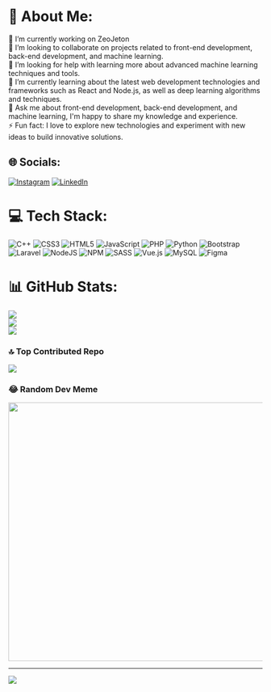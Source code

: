 # 💫 About Me:
🔭 I’m currently working on ZeoJeton<br>👯 I’m looking to collaborate on projects related to front-end development, back-end development, and machine learning.<br>🤝 I’m looking for help with learning more about advanced machine learning techniques and tools.<br>🌱 I’m currently learning about the latest web development technologies and frameworks such as React and Node.js, as well as deep learning algorithms and techniques.<br>💬 Ask me about front-end development, back-end development, and machine learning, I'm happy to share my knowledge and experience.<br>⚡ Fun fact: I love to explore new technologies and experiment with new ideas to build innovative solutions.


## 🌐 Socials:
[![Instagram](https://img.shields.io/badge/Instagram-%23E4405F.svg?logo=Instagram&logoColor=white)](https://instagram.com/koko.shiwo) [![LinkedIn](https://img.shields.io/badge/LinkedIn-%230077B5.svg?logo=linkedin&logoColor=white)](https://linkedin.com/in/alifian-zulfaani) 

# 💻 Tech Stack:
![C++](https://img.shields.io/badge/c++-%2300599C.svg?style=for-the-badge&logo=c%2B%2B&logoColor=white) ![CSS3](https://img.shields.io/badge/css3-%231572B6.svg?style=for-the-badge&logo=css3&logoColor=white) ![HTML5](https://img.shields.io/badge/html5-%23E34F26.svg?style=for-the-badge&logo=html5&logoColor=white) ![JavaScript](https://img.shields.io/badge/javascript-%23323330.svg?style=for-the-badge&logo=javascript&logoColor=%23F7DF1E) ![PHP](https://img.shields.io/badge/php-%23777BB4.svg?style=for-the-badge&logo=php&logoColor=white) ![Python](https://img.shields.io/badge/python-3670A0?style=for-the-badge&logo=python&logoColor=ffdd54) ![Bootstrap](https://img.shields.io/badge/bootstrap-%23563D7C.svg?style=for-the-badge&logo=bootstrap&logoColor=white) ![Laravel](https://img.shields.io/badge/laravel-%23FF2D20.svg?style=for-the-badge&logo=laravel&logoColor=white) ![NodeJS](https://img.shields.io/badge/node.js-6DA55F?style=for-the-badge&logo=node.js&logoColor=white) ![NPM](https://img.shields.io/badge/NPM-%23000000.svg?style=for-the-badge&logo=npm&logoColor=white) ![SASS](https://img.shields.io/badge/SASS-hotpink.svg?style=for-the-badge&logo=SASS&logoColor=white) ![Vue.js](https://img.shields.io/badge/vuejs-%2335495e.svg?style=for-the-badge&logo=vuedotjs&logoColor=%234FC08D) ![MySQL](https://img.shields.io/badge/mysql-%2300f.svg?style=for-the-badge&logo=mysql&logoColor=white) 	![Figma](https://img.shields.io/badge/figma-%23F24E1E.svg?style=for-the-badge&logo=figma&logoColor=white)
# 📊 GitHub Stats:
![](https://github-readme-stats.vercel.app/api?username=Alifian-Zulfaani&theme=dark&hide_border=false&include_all_commits=false&count_private=false)<br/>
![](https://github-readme-streak-stats.herokuapp.com/?user=Alifian-Zulfaani&theme=dark&hide_border=false)<br/>
![](https://github-readme-stats.vercel.app/api/top-langs/?username=Alifian-Zulfaani&theme=dark&hide_border=false&include_all_commits=false&count_private=false&layout=compact)

### 🔝 Top Contributed Repo
![](https://github-contributor-stats.vercel.app/api?username=Alifian-Zulfaani&limit=5&theme=dark&combine_all_yearly_contributions=true)

### 😂 Random Dev Meme
<img src="https://rm.up.railway.app/" width="512px"/>

---
[![](https://visitcount.itsvg.in/api?id=Alifian-Zulfaani&icon=0&color=0)](https://visitcount.itsvg.in)
  
<!-- Proudly created with GPRM ( https://gprm.itsvg.in ) -->
